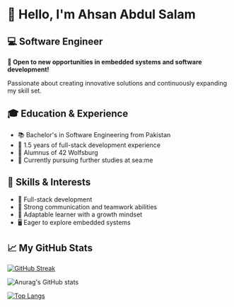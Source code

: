 # 👋 Hello, I'm Ahsan Abdul Salam

## 💻 Software Engineer

**📢 Open to new opportunities in embedded systems and software development!**

Passionate about creating innovative solutions and continuously expanding my skill set.

## 🎓 Education & Experience

- 📚 Bachelor's in Software Engineering from Pakistan
- 💼 1.5 years of full-stack development experience
- 🏫 Alumnus of 42 Wolfsburg
- 🌊 Currently pursuing further studies at sea:me

## 🚀 Skills & Interests

- 🔧 Full-stack development
- 🤝 Strong communication and teamwork abilities
- 🧠 Adaptable learner with a growth mindset
- 🖥️ Eager to explore embedded systems


## 📈 My GitHub Stats

[![GitHub Streak](http://github-readme-streak-stats.herokuapp.com?user=Ahsanbaloch&theme=dark&background=000000)](https://git.io/streak-stats)

![Anurag's GitHub stats](https://github-readme-stats.vercel.app/api?username=Ahsanbaloch&show_icons=true&theme=radical)

[![Top Langs](https://github-readme-stats.vercel.app/api/top-langs/?username=Ahsanbaloch&layout=compact&theme=vision-friendly-dark)](https://github.com/anuraghazra/github-readme-stats)
